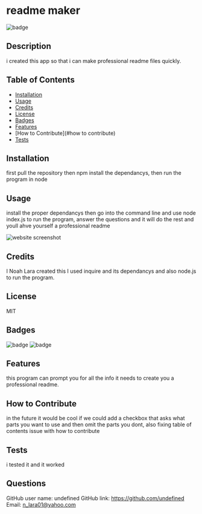 # readme maker

![badge](https://img.shields.io/badge/license-MIT-00ff00) 
   
## Description  
  
i created this app so that i can make professional readme files quickly.  
  
## Table of Contents   
  
- [Installation](#installation)  
- [Usage](#usage)  
- [Credits](#credits)  
- [License](#license)  
- [Badges](#badges)  
- [Features](#features)  
- [How to Contribute](#how to contribute)  
- [Tests](#tests)  
  
## Installation  
  
first pull the repository then npm install the dependancys, then run the program in node  
  
## Usage  
  
install the proper dependancys then go into the command line and use node index.js to run the program, answer the questions and it will do the rest and youll ahve yourself a professional readme  
  
![website screenshot](assets/images/screenshot.png)  
  
## Credits  
  
I Noah Lara created this I used inquire and its dependancys and also node.js to run the program.  
  
## License  
  
MIT  
  
## Badges  
  
![badge](https://img.shields.io/badge/Noah%20Lara-green)
![badge](https://img.shields.io/badge/Team-No%20Ragrets-red)
  
  
## Features  
  
this program can prompt you for all the info it needs to create you a professional readme.  
  
## How to Contribute  
  
in the future it would be cool if we could add a checkbox that asks what parts you want to use and then omit the parts you dont, also fixing table of contents issue with how to contribute
  
## Tests  
  
i tested it and it worked

## Questions

GitHub user name: undefined
GitHub link: https://github.com/undefined
Email: n_lara01@yahoo.com